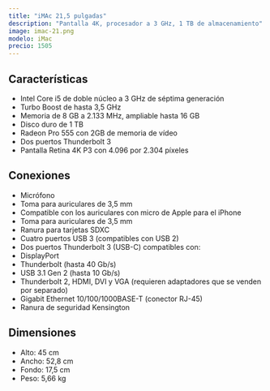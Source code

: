 ```yaml
---
title: "iMAc 21,5 pulgadas"
description: "Pantalla 4K, procesador a 3 GHz, 1 TB de almacenamiento"
image: imac-21.png
modelo: iMac
precio: 1505
---
```


## Características

  - Intel Core i5 de doble núcleo a 3 GHz de séptima generación
  - Turbo Boost de hasta 3,5 GHz
  - Memoria de 8 GB a 2.133 MHz, ampliable hasta 16 GB
  - Disco duro de 1 TB
  - Radeon Pro 555 con 2GB de memoria de vídeo
  - Dos puertos Thunderbolt 3
  - Pantalla Retina 4K P3 con 4.096 por 2.304 píxeles

## Conexiones

  - Micrófono
  - Toma para auriculares de 3,5 mm
  - Compatible con los auriculares con micro de Apple para el iPhone
  - Toma para auriculares de 3,5 mm
  - Ranura para tarjetas SDXC
  - Cuatro puertos USB 3 (compatibles con USB 2)
  - Dos puertos Thunderbolt 3 (USB-C) compatibles con:
  - DisplayPort
  - Thunderbolt (hasta 40 Gb/s)
  - USB 3.1 Gen 2 (hasta 10 Gb/s)
  - Thunderbolt 2, HDMI, DVI y VGA (requieren adaptadores que se venden por separado)
  - Gigabit Ethernet 10/100/1000BASE-T (conector RJ-45)
  - Ranura de seguridad Kensington

## Dimensiones

  - Alto: 45 cm
  - Ancho: 52,8 cm
  - Fondo: 17,5 cm
  - Peso: 5,66 kg
